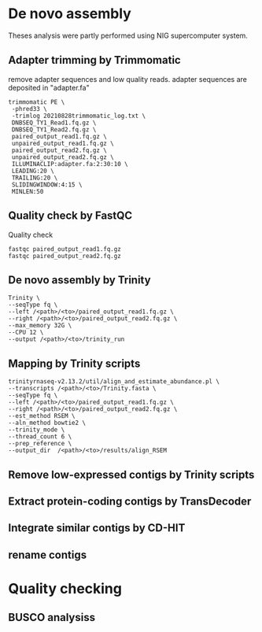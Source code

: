 # De novo assembly

Theses analysis were partly performed using NIG supercomputer system.

## Adapter trimming by Trimmomatic
remove adapter sequences and low quality reads.
adapter sequences are deposited in "adapter.fa"
```
trimmomatic PE \ 
 -phred33 \
 -trimlog 20210828trimmomatic_log.txt \
 DNBSEQ_TY1_Read1.fq.gz \
 DNBSEQ_TY1_Read2.fq.gz \
 paired_output_read1.fq.gz \
 unpaired_output_read1.fq.gz \
 paired_output_read2.fq.gz \
 unpaired_output_read2.fq.gz \
 ILLUMINACLIP:adapter.fa:2:30:10 \
 LEADING:20 \
 TRAILING:20 \
 SLIDINGWINDOW:4:15 \
 MINLEN:50
```

## Quality check by FastQC
Quality check 
```
fastqc paired_output_read1.fq.gz
fastqc paired_output_read2.fq.gz
```
## De novo assembly by Trinity

```
Trinity \
--seqType fq \
--left /<path>/<to>/paired_output_read1.fq.gz \
--right /<path>/<to>/paired_output_read2.fq.gz \
--max_memory 32G \
--CPU 12 \
--output /<path>/<to>/trinity_run
```

## Mapping by Trinity scripts
```
trinityrnaseq-v2.13.2/util/align_and_estimate_abundance.pl \
--transcripts /<path>/<to>/Trinity.fasta \
--seqType fq \
--left /<path>/<to>/paired_output_read1.fq.gz \
--right /<path>/<to>/paired_output_read2.fq.gz \
--est_method RSEM \
--aln_method bowtie2 \
--trinity_mode \
--thread_count 6 \
--prep_reference \
--output_dir  /<path>/<to>/results/align_RSEM
```

## Remove low-expressed contigs by Trinity scripts


## Extract protein-coding contigs by TransDecoder


## Integrate similar contigs by CD-HIT


## rename contigs


## 

# Quality checking

## BUSCO analysiss




